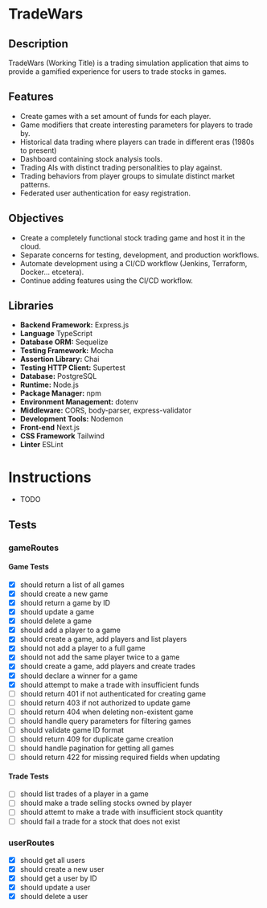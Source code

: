 # TradeWars

## Description

TradeWars (Working Title) is a trading simulation application that aims to provide a gamified experience for users to trade stocks in games.

## Features

- Create games with a set amount of funds for each player.
- Game modifiers that create interesting parameters for players to trade by.
- Historical data trading where players can trade in different eras (1980s to present)
- Dashboard containing stock analysis tools.
- Trading AIs with distinct trading personalities to play against.
- Trading behaviors from player groups to simulate distinct market patterns.
- Federated user authentication for easy registration.

## Objectives

- Create a completely functional stock trading game and host it in the cloud.
- Separate concerns for testing, development, and production workflows.
- Automate development using a CI/CD workflow (Jenkins, Terraform, Docker... etcetera).
- Continue adding features using the CI/CD workflow.

## Libraries

- **Backend Framework:** Express.js
- **Language** TypeScript
- **Database ORM:** Sequelize
- **Testing Framework:** Mocha
- **Assertion Library:** Chai
- **Testing HTTP Client:** Supertest
- **Database:** PostgreSQL
- **Runtime:** Node.js
- **Package Manager:** npm
- **Environment Management:** dotenv
- **Middleware:** CORS, body-parser, express-validator
- **Development Tools:** Nodemon
- **Front-end** Next.js
- **CSS Framework** Tailwind
- **Linter** ESLint

# Instructions

- TODO

## Tests

### gameRoutes

#### Game Tests

- [x] should return a list of all games
- [x] should create a new game
- [x] should return a game by ID
- [x] should update a game
- [x] should delete a game
- [x] should add a player to a game
- [x] should create a game, add players and list players
- [x] should not add a player to a full game
- [x] should not add the same player twice to a game
- [x] should create a game, add players and create trades
- [x] should declare a winner for a game
- [x] should attempt to make a trade with insufficient funds
- [ ] should return 401 if not authenticated for creating game
- [ ] should return 403 if not authorized to update game
- [ ] should return 404 when deleting non-existent game
- [ ] should handle query parameters for filtering games
- [ ] should validate game ID format
- [ ] should return 409 for duplicate game creation
- [ ] should handle pagination for getting all games
- [ ] should return 422 for missing required fields when updating

#### Trade Tests

- [ ] should list trades of a player in a game
- [ ] should make a trade selling stocks owned by player
- [ ] should attemt to make a trade with insufficient stock quantity
- [ ] should fail a trade for a stock that does not exist

### userRoutes

- [x] should get all users
- [x] should create a new user
- [x] should get a user by ID
- [x] should update a user
- [x] should delete a user
